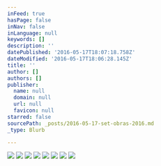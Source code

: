 ```yaml
---
inFeed: true
hasPage: false
inNav: false
inLanguage: null
keywords: []
description: ''
datePublished: '2016-05-17T18:07:18.758Z'
dateModified: '2016-05-17T18:06:28.145Z'
title: ''
author: []
authors: []
publisher:
  name: null
  domain: null
  url: null
  favicon: null
starred: false
sourcePath: _posts/2016-05-17-set-obras-2016.md
_type: Blurb

---
```

![](https://the-grid-user-content.s3-us-west-2.amazonaws.com/0f9caed3-9836-4981-8e1b-c70b8cde6ce9.png)
![](https://the-grid-user-content.s3-us-west-2.amazonaws.com/4cb5ca57-14fb-438e-9bfd-6dc462e4ed2d.png)
![](https://the-grid-user-content.s3-us-west-2.amazonaws.com/4ba1753e-7228-4415-8fc9-2a138dddcc7b.jpg)
![](https://the-grid-user-content.s3-us-west-2.amazonaws.com/fb0959a5-7ea6-4513-b478-461e54c721a2.jpg)
![](https://the-grid-user-content.s3-us-west-2.amazonaws.com/eeb3c045-f171-49ed-a647-84cbbc459778.jpg)
![](https://the-grid-user-content.s3-us-west-2.amazonaws.com/0ebb5b72-ff48-45ef-99ec-2c7a68e0af75.jpg)
![](https://the-grid-user-content.s3-us-west-2.amazonaws.com/0ab79979-6679-4f0e-831a-318de1b10982.jpg)
![](https://the-grid-user-content.s3-us-west-2.amazonaws.com/e3cb0e8c-50d4-4034-bb5c-facf5b6f7fdf.jpg)